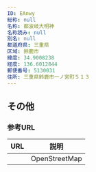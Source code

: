 ```yaml
---
ID: EAnwy
総称: null
名称: 都波岐大明神
名称読み: null
別名: null
都道府県: 三重県
区域: 鈴鹿市
緯度: 34.9008238
経度: 136.6012844
郵便番号: 5130031
住所: 三重県鈴鹿市一ノ宮町５１３
---
```


## その他

### 参考URL

| URL | 説明          |
| --- | ------------- |
|     | OpenStreetMap |
